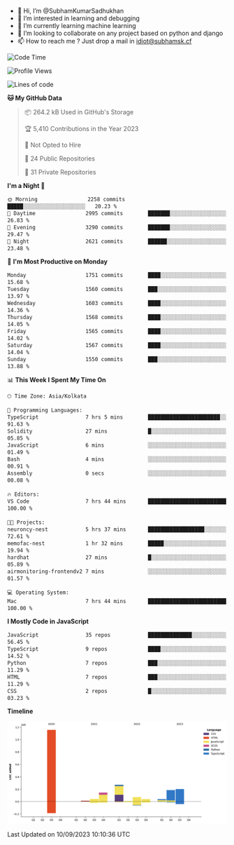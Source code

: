 - 👋 Hi, I’m @SubhamKumarSadhukhan
- 👀 I’m interested in learning and debugging
- 🌱 I’m currently learning machine learning
- 💞️ I’m looking to collaborate on any project based on python and django
- 📫 How to reach me ?
      Just drop a mail in idiot@subhamsk.cf

<!---
SubhamKumarSadhukhan/SubhamKumarSadhukhan is a ✨ special ✨ repository because its `README.md` (this file) appears on your GitHub profile.
You can click the Preview link to take a look at your changes.
--->


<!--START_SECTION:waka-->
![Code Time](http://img.shields.io/badge/Code%20Time-1%2C549%20hrs%203%20mins-blue)

![Profile Views](http://img.shields.io/badge/Profile%20Views-7-blue)

![Lines of code](https://img.shields.io/badge/From%20Hello%20World%20I%27ve%20Written-2.2%20million%20lines%20of%20code-blue)

**🐱 My GitHub Data** 

> 📦 264.2 kB Used in GitHub's Storage 
 > 
> 🏆 5,410 Contributions in the Year 2023
 > 
> 🚫 Not Opted to Hire
 > 
> 📜 24 Public Repositories 
 > 
> 🔑 31 Private Repositories 
 > 
**I'm a Night 🦉** 

```text
🌞 Morning                2258 commits        █████░░░░░░░░░░░░░░░░░░░░   20.23 % 
🌆 Daytime                2995 commits        ███████░░░░░░░░░░░░░░░░░░   26.83 % 
🌃 Evening                3290 commits        ███████░░░░░░░░░░░░░░░░░░   29.47 % 
🌙 Night                  2621 commits        ██████░░░░░░░░░░░░░░░░░░░   23.48 % 
```
📅 **I'm Most Productive on Monday** 

```text
Monday                   1751 commits        ████░░░░░░░░░░░░░░░░░░░░░   15.68 % 
Tuesday                  1560 commits        ███░░░░░░░░░░░░░░░░░░░░░░   13.97 % 
Wednesday                1603 commits        ████░░░░░░░░░░░░░░░░░░░░░   14.36 % 
Thursday                 1568 commits        ████░░░░░░░░░░░░░░░░░░░░░   14.05 % 
Friday                   1565 commits        ████░░░░░░░░░░░░░░░░░░░░░   14.02 % 
Saturday                 1567 commits        ████░░░░░░░░░░░░░░░░░░░░░   14.04 % 
Sunday                   1550 commits        ███░░░░░░░░░░░░░░░░░░░░░░   13.88 % 
```


📊 **This Week I Spent My Time On** 

```text
🕑︎ Time Zone: Asia/Kolkata

💬 Programming Languages: 
TypeScript               7 hrs 5 mins        ███████████████████████░░   91.63 % 
Solidity                 27 mins             █░░░░░░░░░░░░░░░░░░░░░░░░   05.85 % 
JavaScript               6 mins              ░░░░░░░░░░░░░░░░░░░░░░░░░   01.49 % 
Bash                     4 mins              ░░░░░░░░░░░░░░░░░░░░░░░░░   00.91 % 
Assembly                 0 secs              ░░░░░░░░░░░░░░░░░░░░░░░░░   00.08 % 

🔥 Editors: 
VS Code                  7 hrs 44 mins       █████████████████████████   100.00 % 

🐱‍💻 Projects: 
neuroncy-nest            5 hrs 37 mins       ██████████████████░░░░░░░   72.61 % 
memofac-nest             1 hr 32 mins        █████░░░░░░░░░░░░░░░░░░░░   19.94 % 
hardhat                  27 mins             █░░░░░░░░░░░░░░░░░░░░░░░░   05.89 % 
airmonitoring-frontendv2 7 mins              ░░░░░░░░░░░░░░░░░░░░░░░░░   01.57 % 

💻 Operating System: 
Mac                      7 hrs 44 mins       █████████████████████████   100.00 % 
```

**I Mostly Code in JavaScript** 

```text
JavaScript               35 repos            ██████████████░░░░░░░░░░░   56.45 % 
TypeScript               9 repos             ████░░░░░░░░░░░░░░░░░░░░░   14.52 % 
Python                   7 repos             ███░░░░░░░░░░░░░░░░░░░░░░   11.29 % 
HTML                     7 repos             ███░░░░░░░░░░░░░░░░░░░░░░   11.29 % 
CSS                      2 repos             █░░░░░░░░░░░░░░░░░░░░░░░░   03.23 % 
```



**Timeline**

![Lines of Code chart](https://raw.githubusercontent.com/SubhamKumarSadhukhan/SubhamKumarSadhukhan/main/assets/bar_graph.png)


 Last Updated on 10/09/2023 10:10:36 UTC
<!--END_SECTION:waka-->
